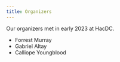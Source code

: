 ```yaml
---
title: Organizers
---
```

Our organizers met in early 2023 at HacDC.

* Forrest Murray
* Gabriel Altay
* Calliope Youngblood
